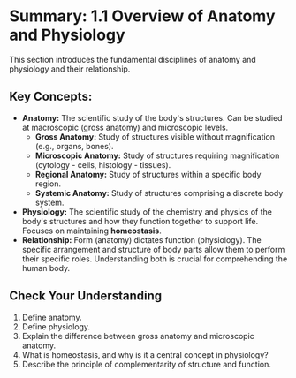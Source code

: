 # Summary: 1.1 Overview of Anatomy and Physiology

This section introduces the fundamental disciplines of anatomy and physiology and their relationship.

## Key Concepts:

*   **Anatomy:** The scientific study of the body's structures. Can be studied at macroscopic (gross anatomy) and microscopic levels.
    *   **Gross Anatomy:** Study of structures visible without magnification (e.g., organs, bones).
    *   **Microscopic Anatomy:** Study of structures requiring magnification (cytology - cells, histology - tissues).
    *   **Regional Anatomy:** Study of structures within a specific body region.
    *   **Systemic Anatomy:** Study of structures comprising a discrete body system.
*   **Physiology:** The scientific study of the chemistry and physics of the body's structures and how they function together to support life. Focuses on maintaining **homeostasis**.
*   **Relationship:** Form (anatomy) dictates function (physiology). The specific arrangement and structure of body parts allow them to perform their specific roles. Understanding both is crucial for comprehending the human body.

## Check Your Understanding

1.  Define anatomy.
2.  Define physiology.
3.  Explain the difference between gross anatomy and microscopic anatomy.
4.  What is homeostasis, and why is it a central concept in physiology?
5.  Describe the principle of complementarity of structure and function.
